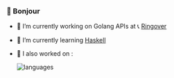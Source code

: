 ### 🥖 Bonjour

- 🔭 I’m currently working on Golang APIs at 📞 [Ringover][1]
- 🌱 I’m currently learning [Haskell][1]
- 🌱 I also worked on : 
    
  ![languages](https://github-readme-stats.vercel.app/api/top-langs/?username=Lajule&hide=shell,makefile,m4,cmake,dockerfile,tsql,html,css,pug,mustache&layout=compact&langs_count=100)

[1]: https://www.ringover.com/
[2]: https://www.haskell.org/

<!--
**Lajule/Lajule** is a ✨ _special_ ✨ repository because its `README.md` (this file) appears on your GitHub profile.

Here are some ideas to get you started:

- 🔭 I’m currently working on ...
- 🌱 I’m currently learning ...
- 👯 I’m looking to collaborate on ...
- 🤔 I’m looking for help with ...
- 💬 Ask me about ...
- 📫 How to reach me: ...
- 😄 Pronouns: ...
- ⚡ Fun fact: ...
-->
